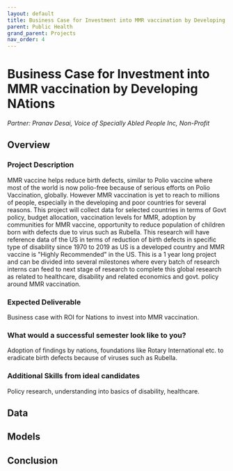 ```yaml
---
layout: default
title: Business Case for Investment into MMR vaccination by Developing Nations
parent: Public Health
grand_parent: Projects 
nav_order: 4
---
```



# Business Case for Investment into MMR vaccination by Developing NAtions
*Partner: Pranav Desai, Voice of Specially Abled People Inc, Non-Profit*

## Overview
### Project Description
MMR vaccine helps reduce birth defects, similar to Polio vaccine where most of the world is now polio-free because of serious efforts on Polio Vaccination, globally. However MMR vaccination is yet to reach to millions of people, especially in the developing and poor countries for several reasons. This project will collect data for selected countries in terms of Govt policy, budget allocation, vaccination levels for MMR, adoption by communities for MMR vaccine, opportunity to reduce population of children born with defects due to virus such as Rubella. This research will have reference data of the US in terms of reduction of birth defects in specific type of disability since 1970 to 2019 as US is a developed country and MMR vaccine is "Highly Recommended" in the US. This is a 1 year long project and can be divided into several milestones where every batch of research interns can feed to next stage of research to complete this global research as related to healthcare, disability and related economics and govt. policy around MMR vaccination.
### Expected Deliverable
Business case with ROI for Nations to invest into MMR vaccination.
### What would a successful semester look like to you?
Adoption of findings by nations, foundations like Rotary International etc. to eradicate birth defects because of viruses such as Rubella.
### Additional Skills from ideal candidates
Policy research, understanding into basics of disability, healthcare.

## Data

## Models

## Conclusion


```python

```
